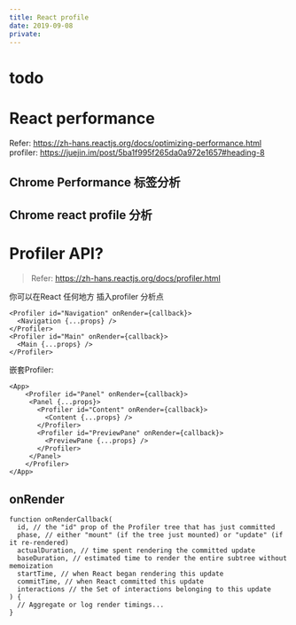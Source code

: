 ```yaml
---
title: React profile
date: 2019-09-08
private:
---
```

# todo
# React performance
Refer: https://zh-hans.reactjs.org/docs/optimizing-performance.html
profiler: https://juejin.im/post/5ba1f995f265da0a972e1657#heading-8

## Chrome Performance 标签分析
## Chrome react profile 分析

# Profiler API?
> Refer: https://zh-hans.reactjs.org/docs/profiler.html

你可以在React 任何地方 插入profiler 分析点

    <Profiler id="Navigation" onRender={callback}>
      <Navigation {...props} />
    </Profiler>
    <Profiler id="Main" onRender={callback}>
      <Main {...props} />
    </Profiler>

嵌套Profiler:

    <App>
        <Profiler id="Panel" onRender={callback}>
         <Panel {...props}>
           <Profiler id="Content" onRender={callback}>
             <Content {...props} />
           </Profiler>
           <Profiler id="PreviewPane" onRender={callback}>
             <PreviewPane {...props} />
           </Profiler>
         </Panel>
        </Profiler>
    </App>

## onRender
    function onRenderCallback(
      id, // the "id" prop of the Profiler tree that has just committed
      phase, // either "mount" (if the tree just mounted) or "update" (if it re-rendered)
      actualDuration, // time spent rendering the committed update
      baseDuration, // estimated time to render the entire subtree without memoization
      startTime, // when React began rendering this update
      commitTime, // when React committed this update
      interactions // the Set of interactions belonging to this update
    ) {
      // Aggregate or log render timings...
    }